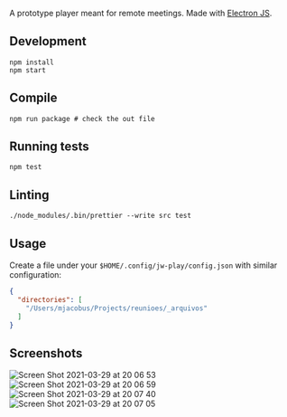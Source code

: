A prototype player meant for remote meetings. Made with [Electron JS](https://www.electronjs.org/).

## Development

```
npm install
npm start
```

## Compile

```
npm run package # check the out file
```

## Running tests

```
npm test
```

## Linting

```
./node_modules/.bin/prettier --write src test
```



## Usage

Create a file under your `$HOME/.config/jw-play/config.json` with similar configuration:

```json
{
  "directories": [
    "/Users/mjacobus/Projects/reunioes/_arquivos"
  ]
}
```

## Screenshots

![Screen Shot 2021-03-29 at 20 06 53](https://user-images.githubusercontent.com/226834/112910802-8ab76380-90ca-11eb-9ccb-f3c16d46b45e.png)
![Screen Shot 2021-03-29 at 20 06 59](https://user-images.githubusercontent.com/226834/112910815-8f7c1780-90ca-11eb-976f-1c4d4906d6ce.png)
![Screen Shot 2021-03-29 at 20 07 40](https://user-images.githubusercontent.com/226834/112910810-8db25400-90ca-11eb-803d-c77c8007fc2e.png)
![Screen Shot 2021-03-29 at 20 07 05](https://user-images.githubusercontent.com/226834/112910814-8ee38100-90ca-11eb-9a8b-c9e8588aafdf.png)
